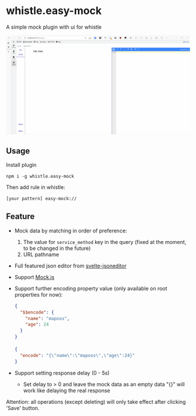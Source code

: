 # whistle.easy-mock

A simple mock plugin with ui for whistle

![demo](https://raw.githubusercontent.com/aijun-li/whistle-plugin-easy-mock/main/whistle.easy-mock/img/demo.gif)

## Usage

Install plugin

```shell
npm i -g whistle.easy-mock
```

Then add rule in whistle:

```
[your pattern] easy-mock://
```

## Feature

- Mock data by matching in order of preference:
  1. The value for `service_method` key in the query (fixed at the moment, to be changed in the future)
  2. URL pathname
- Full featured json editor from [svelte-jsoneditor](https://www.npmjs.com/package/svelte-jsoneditor)
- Support [Mock.js](http://mockjs.com/)
- Support further encoding property value (only available on root properties for now):

  ```json
  {
    "$$encode": {
      "name": "mapoos",
      "age": 24
    }
  }

  {
    "encode": "{\"name\":\"mapoos\",\"age\":24}"
  }
  ```

- Support setting response delay (0 - 5s)
  - Set delay to > 0 and leave the mock data as an empty data "{}" will work like delaying the real response

Attention: all operations (except deleting) will only take effect after clicking 'Save' button.
